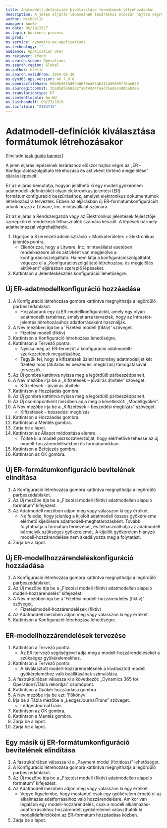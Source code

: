 ```yaml
---
title: Adatmodell-definíciók kiválasztása formátumok létrehozásakor
description: A jelen eljárás lépéseinek lezáráshoz először hajtsa végre az „ER – Konfigurációszolgáltató létrehozása és aktívként történő megjelölése” eljárás lépéseit.
author: NickSelin
manager: AnnBe
ms.date: 06/19/2017
ms.topic: business-process
ms.prod: ''
ms.service: dynamics-ax-applications
ms.technology: ''
audience: Application User
ms.reviewer: kfend
ms.search.scope: Operations
ms.search.region: Global
ms.author: nselin
ms.search.validFrom: 2016-06-30
ms.dyn365.ops.version: AX 7.0.0
ms.openlocfilehash: 66b9636f6d9da06f0ea65ab311dd9308ff6ae020
ms.sourcegitcommit: 3ba95d50b8262fa0f43d4faad76adac4d05eb3ea
ms.translationtype: HT
ms.contentlocale: hu-HU
ms.lasthandoff: 09/27/2019
ms.locfileid: "2184715"
---
```

# <a name="select-data-model-definitions-when-you-create-formats"></a>Adatmodell-definíciók kiválasztása formátumok létrehozásakor

[!include [task guide banner](../../includes/task-guide-banner.md)]

A jelen eljárás lépéseinek lezáráshoz először hajtsa végre az „ER – Konfigurációszolgáltató létrehozása és aktívként történő megjelölése” eljárás lépéseit. 

Ez az eljárás bemutatja, hogyan jelölhető ki egy modell gyökérelem adatmodell-definíciókét olyan elektronikus jelentési (ER) formátumkonfiguráció beszúrásához, amelyet elektronikus dokumentumok létrehozására terveztek. Ebben az eljárásban új ER-formátumkonfigurációt adunk hozzá a Litware, Inc. mintavállalat számára. 

Ez az eljárás a Rendszergazda vagy az Elektronikus jelentések fejlesztője szerepkörrel rendelkező felhasználók számára készült. A lépések bármely adathalmazzal végrehajthatók.

1. Ugorjon a Szervezeti adminisztráció > Munkaterületek > Elektronikus jelentés pontra.
    * Ellenőrizze, hogy a Litware, Inc. mintavállalat esetében rendelkezésre áll és aktívként van megjelölve a konfigurációszolgáltató. Ha nem látja a konfigurációszolgáltatót, végezze el a „Konfigurációszolgáltató létrehozása, és megjelölés aktívként” eljárásban szereplő lépéseket.  
2. Kattintson a Jelentéskészítés konfigurációi lehetőségre.

## <a name="add-a-new-er-data-model-configuration"></a>Új ER-adatmodellkonfiguráció hozzáadása
1. A Konfiguráció létrehozása gombra kattintva megnyithatja a legördülő párbeszédablakot.
    * Hozzáadunk egy új ER-modellkonfigurációt, amely egy olyan adatmodellt tartalmaz, amelyet arra terveztek, hogy az Intrastat-jelentés létrehozásához adatforrásaként használják.  
2. A Név mezőben írja be a 'Fizetési modell (fiktív)' szöveget.
    * Fizetési modell (fiktív)  
3. Kattintson a Konfiguráció létrehozása lehetőségre.
4. Kattintson a Tervező pontra.
    * Nyissa meg az ER-tervezőt a konfiguráció adatmodell-szerkezetének megadásához.  
    * Tegyük fel, hogy a kifizetések üzleti tartomány adatmodelljét két fizetési mód (átutalás és beszedési megbízás) támogatásával tervezzük.  
5. Az Új gombra kattintva nyissa meg a legördülő párbeszédpanelt.
6. A Név mezőbe írja be a „Kifizetések – jóváírás átvitele” szöveget.
    * Kifizetések – jóváírás átvitele  
7. Kattintson a Hozzáadás gombra.
8. Az Új gombra kattintva nyissa meg a legördülő párbeszédpanelt.
9. Az Új csomópontként mezőben adja meg a következőt: „Modellgyökér”.
10. A Név mezőbe írja be a „Kifizetések – beszedési megbízás” szöveget.
    * Kifizetések – beszedési megbízás  
11. Kattintson a Hozzáadás gombra.
12. Kattintson a Mentés gombra.
13. Zárja be a lapot.
14. Kattintson az Állapot módosítása elemre.
    * Töltse ki a modell piszkozatverzióját, hogy elérhetővé tehesse az új modell-hozzárendelésekben és formátumokban.  
15. Kattintson a Befejezés gombra.
16. Kattintson az OK gombra.

## <a name="start-to-enter-a-new-er-format-configuration"></a>Új ER-formátumkonfiguráció bevitelének elindítása
1. A Konfiguráció létrehozása gombra kattintva megnyithatja a legördülő párbeszédablakot.
2. Az Új mezőbe írja be a „Fizetési modell (fiktív) adatmodellen alapuló formátum” kifejezést.
3. Az Adatmodell mezőben adjon meg vagy válasszon ki egy értéket.
    * Ne feledje, hogy jelenleg a kijelölt adatmodell összes gyökéreleme elérhető kijelölésre adatmodell-meghatározásként. Tovább folytathatja a formátum tervezését, és felhasználhatja az adatmodell bármelyik szükséges gyökérelemét. A kijelölt gyökérelem hiányzó modell-hozzárendelése nem akadályozza meg a folytatást.  
4. Zárja be a lapot.

## <a name="add-a-new-er-model-mapping-configuration"></a>Új ER-modellhozzárendeléskonfiguráció hozzáadása
1. A Konfiguráció létrehozása gombra kattintva megnyithatja a legördülő párbeszédablakot.
2. Az Új mezőbe írja be a „Fizetési modell (fiktív) adatmodellen alapuló modell-hozzárendelés” kifejezést.
3. A Név mezőben írja be a 'Fizetési modell-hozzárendelés (fiktív)' szöveget.
    * Fizetésimodell-hozzárendelések (fiktív)  
4. Az Adatmodell mezőben adjon meg vagy válasszon ki egy értéket.
5. Kattintson a Konfiguráció létrehozása lehetőségre.

## <a name="design-er-model-mappings"></a>ER-modellhozzárendelések tervezése
1. Kattintson a Tervező pontra.
    * Az ER-tervező segítségével adja meg a modell-hozzárendeléseket a szükséges gyökérelemekhez.  
2. Kattintson a Tervező pontra.
    * A kiválasztott modell-hozzárendelésnek a kiválasztott modell gyökéreleméhez való beállításának szimulálása.  
3. A fastruktúrában válassza ki a következőt: „Dynamics 365 for Operations\Tábla rekordjai” csomópont.
4. Kattintson a Gyökér hozzáadása gombra.
5. A Név mezőbe írja be ezt: 'Főkönyv'.
6. Írja be a Tábla mezőbe a „LedgerJournalTrans” szöveget.
    * LedgerJournalTrans  
7. Kattintson az OK gombra.
8. Kattintson a Mentés gombra.
9. Zárja be a lapot.
10. Zárja be a lapot.

## <a name="start-to-enter-another-new-er-format-configuration"></a>Egy másik új ER-formátumkonfiguráció bevitelének elindítása
1. A fastruktúrában válassza ki a „Payment model (fictitious)” lehetőséget.
2. A Konfiguráció létrehozása gombra kattintva megnyithatja a legördülő párbeszédablakot.
3. Az Új mezőbe írja be a „Fizetési modell (fiktív) adatmodellen alapuló formátum” kifejezést.
4. Az Adatmodell mezőben adjon meg vagy válasszon ki egy értéket.
    * Vegye figyelembe, hogy mostantól csak egy gyökérelem érhető el az alkalmazás adatforrásaihoz való hozzárendelésre. Amikor van legalább egy modell-hozzárendelés, csak a modell alkalmazás-adatforrásokhoz hozzárendelt gyökérelemei választhatók ki modelldefinícióként az ER-formátum hozzáadása közben.   
5. Zárja be a lapot.

